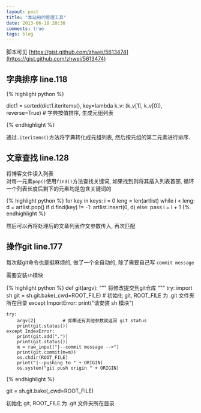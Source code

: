 ```yaml
---
layout: post
title: "本站用的管理工具"
date: 2013-06-18 20:36
comments: true
tags: blog
---
```


脚本可见 [https://gist.github.com/zhwei/5613474](https://gist.github.com/zhwei/5613474)  


## 字典排序 line.118

{% highlight python %}

dict1 = sorted(dict1.iteritems(),
    key=lambda k_v: (k_v[1], k_v[0]),
    reverse=True)  # 字典按值排序, 生成元组列表

{% endhighlight %}

通过`.iteritems()`方法将字典转化成元组列表, 然后按元组的第二元素进行排序.

## 文章查找  line.128

将博客文件读入列表  
对每一元素`pop()`使用`find()`方法查找关键词, 如果找到则将其插入列表首部, 循环一个列表长度后剩下的元素均是包含关键词的

{% highlight python %}
  for key in keys:
    i = 0
    leng = len(artlist)
    while i < leng:
        d = artlist.pop()
        if d.find(key) != -1:
            artlist.insert(0, d)
        else:
            pass
        i = i + 1
{% endhighlight %}

然后可以再将处理后的文章列表作文参数传入, 再次匹配


## 操作git line.177

每次敲git命令也是挺麻烦的, 做了一个全自动的, 除了需要自己写 `commit message`  

需要安装`sh`模块

{% highlight python %}
def git(argv):
    """
    将修改提交到git仓库
    """
    try:
        import sh
        git = sh.git.bake(_cwd=ROOT_FILE)  # 初始化 git, ROOT_FILE 为 .git 文件夹所在目录
    except ImportError:
        print("请安装 sh 模块")
 
    try:
        argv[2]          # 如果还有其他参数就返回 git status
        print(git.status())
    except IndexError:
        print(git.add("."))
        print(git.status())
        m = raw_input("|--commit message -->")
        print(git.commit(m=m))
        os.chdir(ROOT_FILE)
        print("|--pushing to " + ORIGIN)
        os.system("git push origin " + ORIGIN)
{% endhighlight %}

  git = sh.git.bake(_cwd=ROOT_FILE)  

初始化 git, ROOT_FILE 为 .git 文件夹所在目录
